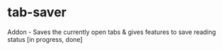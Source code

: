 tab-saver
=========

Addon - Saves the currently open tabs &amp; gives features to save reading status [in progress, done]

